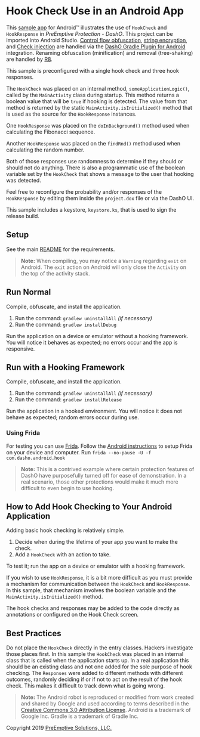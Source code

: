 # Hook Check Use in an Android App

This [sample app](../README.md#sample_desc) for Android&trade; illustrates the use of `HookCheck` and `HookResponse` in _PreEmptive Protection - DashO_.
This project can be imported into Android Studio.
[Control flow obfuscation](https://www.preemptive.com/dasho/pro/userguide/en/understanding_obfuscation_control.html), [string encryption](https://www.preemptive.com/dasho/pro/userguide/en/understanding_obfuscation_string_encryption.html), and [Check injection](https://www.preemptive.com/dasho/pro/userguide/en/understanding_checks_overview.html) are handled via the [DashO Gradle Plugin for Android](https://www.preemptive.com/dasho/pro/userguide/en/ref_dagp_index.html) integration.
Renaming obfuscation (minification) and removal (tree-shaking) are handled by [R8](https://r8-docs.preemptive.com/).

This sample is preconfigured with a single hook check and three hook responses.

The `HookCheck` was placed on an internal method, `someApplicationLogic()`, called by the `MainActivity` class during startup.
This method returns a boolean value that will be `true` if hooking is detected.
The value from that method is returned by the static `MainActivity.isInitialized()` method that is used as the source for the `HookResponse` instances.

One `HookResponse` was placed on the `doInBackground()` method used when calculating the Fibonacci sequence.

Another `HookResponse` was placed on the `findRnd()` method used when calculating the random number.

Both of those responses use randomness to determine if they should or should not do anything.
There is also a programmatic use of the boolean variable set by the `HookCheck` that shows a message to the user that hooking was detected.

Feel free to reconfigure the probability and/or responses of the `HookResponse` by editing them inside the `project.dox` file or via the DashO UI.

This sample includes a keystore, `keystore.ks`, that is used to sign the release build.

## Setup

See the main [README](../README.md) for the requirements.

>**Note:** When compiling, you may notice a `Warning` regarding `exit` on Android. The `exit` action on Android will only close the `Activity` on the top of the activity stack.

## Run Normal

Compile, obfuscate, and install the application.

1.  Run the command: `gradlew uninstallAll` _(if necessary)_
2.  Run the command: `gradlew installDebug`

Run the application on a device or emulator without a hooking framework.
You will notice it behaves as expected; no errors occur and the app is responsive.

## Run with a Hooking Framework

Compile, obfuscate, and install the application.

1.  Run the command: `gradlew uninstallAll` _(if necessary)_
2.  Run the command: `gradlew installRelease`

Run the application in a hooked environment.
You will notice it does not behave as expected; random errors occur during use.

### Using Frida

For testing you can use [Frida](https://frida.re).
Follow the [Android instructions](https://frida.re/docs/android/) to setup Frida on your device and computer.
Run `frida --no-pause -U -f com.dasho.android.hook`

>**Note:** This is a contrived example where certain protection features of DashO have purposefully turned off for ease of demonstration.
>In a real scenario, those other protections would make it much more difficult to even begin to use hooking.

## How to Add Hook Checking to Your Android Application

Adding basic hook checking is relatively simple.

1.  Decide when during the lifetime of your app you want to make the check.
2.  Add a `HookCheck` with an action to take.

To test it; run the app on a device or emulator with a hooking framework.

If you wish to use `HookResponse`, it is a bit more difficult as you must provide a mechanism for communication between the `HookCheck` and `HookResponse`.
In this sample, that mechanism involves the boolean variable and the `MainActivity.isInitialized()` method.

The hook checks and responses may be added to the code directly as annotations or configured on the Hook Check screen.

## Best Practices

Do not place the `HookCheck` directly in the entry classes.
Hackers investigate those places first.
In this sample the `HookCheck` was placed in an internal class that is called when the application starts up.
In a real application this should be an existing class and not one added for the sole purpose of hook checking.
The `Responses` were added to different methods with different outcomes, randomly deciding if or if not to act on the result of the hook check.
This makes it difficult to track down what is going wrong.

>**Note:** The Android robot is reproduced or modified from work created and shared by Google and used according to terms described in the [Creative Commons 3.0 Attribution License](http://creativecommons.org/licenses/by/3.0/).
Android is a trademark of Google Inc.
Gradle is a trademark of Gradle Inc.

Copyright 2019 [PreEmptive Solutions, LLC.](https://www.preemptive.com)
